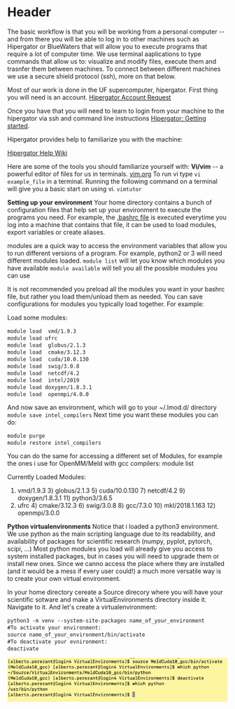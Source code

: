 <!-- TITLE: Getting Started -->
<!-- SUBTITLE: A quick summary of Getting Started -->

# Header
The basic workflow is that you will be working from a personal computer -- and from there you will be able to log in to other machines such as Hipergator or BlueWaters that will allow you to execute programs that require a lot of computer time. We use terminal aaplications to type commands that allow us to: visualize and modify files, execute them and trasnfer them between machines. To connect between different machines we use a secure shield protocol (ssh), more on that below.


Most of our work is done in the UF supercomputer, hipergator. First thing you will need is an account.
[Hipergator Account Request](https://www.rc.ufl.edu/access/account-request/)

Once you have that you will need to learn to login from your machine to the hipergator via ssh and command line instructions [Hipergator: Getting started](https://help.rc.ufl.edu/doc/Getting_Started). 

Hipergator provides help to familiarize you with the machine:

[Hipergator Help Wiki](https://help.rc.ufl.edu/doc/UFRC_Help_and_Documentation)

Here are some of the tools you should familiarize yourself with:
**Vi/vim** -- a powerful editor of files for us in terminals.  [vim.org](https://www.vim.org/docs.php)
To run vi type `vi example_file` in a terminal.
Running the following command on a terminal will give you a basic start on using vi.
`vimtutor`

**Setting up your environment**
Your home directory contains a bunch of configuration files that help set up your environment to execute the programs you need. For example, the [.bashrc file](https://en.wikipedia.org/wiki/Bash_(Unix_shell)) is executed everytime you log into a machine that contains that file, it can be used to load modules, export variables or create aliases. 

modules are a quick way to access the environment variables that allow you to run different versions of a program. For example, python2 or 3 will need different modules loaded. 
`module list` will let you know which modules you have available
`module available` will tell you all the possible modules you can use

It is not recommended you preload all the modules you want in your bashrc file, but rather  you load them/unload them as needed. You can save configurations for modules you typically load together. For example:

Load some modules:

```text
module load  vmd/1.9.3  
module load ufrc   
module load  globus/2.1.3   
module load  cmake/3.12.3   
module load  cuda/10.0.130  
module load  swig/3.0.8   
module load  netcdf/4.2   
module load  intel/2019 
module load doxygen/1.8.3.1  
module load  openmpi/4.0.0
```

And now save an environment, which will go to your ~/.lmod.d/ directory
`module save intel_compilers`
Next time you want these modules you can do:
```
module purge
module restore intel_compilers
```

You can do the same for accessing a different set of Modules, for example the ones i use for OpenMM/Meld with gcc compilers:
 module list

Currently Loaded Modules:
  1) vmd/1.9.3   3) globus/2.1.3   5) cuda/10.0.130   7) netcdf/4.2   9) doxygen/1.8.3.1  11) python3/3.6.5
  2) ufrc        4) cmake/3.12.3   6) swig/3.0.8      8) gcc/7.3.0   10) mkl/2018.1.163   12) openmpi/3.0.0

 **Python virtualenvironments**
Notice that i loaded a python3 environment. We use python as the main scripting language due to its readability, and availability of packages for scientific research (numpy, pyplot, pytorch, scipi, ...) 
Most python modules you load will already give you access to system installed packages, but in cases you will need to upgrade them or install new ones. Since we canno access the place where they are installed (and it would be a mess if every user could!) a much more versatile way is to create your own virtual environment.

In your home directory cereate a Source direcory where you will have your scientific sotware and make a VirtualEnvironments directory inside it.
Navigate to it. And let's create a virtualenvironment:
```
python3 -m venv --system-site-packages name_of_your_environment
#To activate your environment:
source name_of_your_environment/bin/activate
#To deactivate your evnironment:
deactivate
```


![Screenshot 2019 06 08 17 58 39](/uploads/screenshot-2019-06-08-17-58-39.png "Screenshot 2019 06 08 17 58 39")
